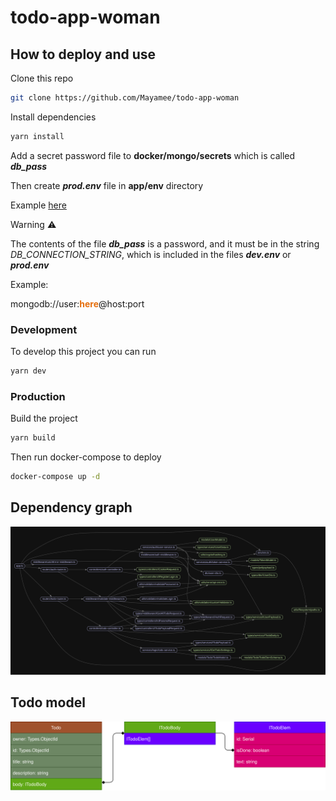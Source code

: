 # todo-app-woman
## How to deploy and use

Clone this repo
```sh
git clone https://github.com/Mayamee/todo-app-woman
```
Install dependencies
```sh
yarn install
```
Add a secret password file to **docker/mongo/secrets** which is called ***db_pass***

Then create ***prod.env*** file in **app/env** directory

Example [here](https://gist.githubusercontent.com/Mayamee/5c3668bccde12035a1226b04f146f3ff/raw/d381be326618bf9d6083c403e2f62d9862b9bd77/prod.env)

Warning ⚠️

The contents of the file ***db_pass*** is a password, and it must be in the string *DB_CONNECTION_STRING*, which is included in the files ***dev.env*** or ***prod.env***

Example:

mongodb://user:<span style="color:#e66e0b">**here**</span>@host:port

### Development
To develop this project you can run
```sh
yarn dev
```

### Production
Build the project
```sh
yarn build
```
Then run docker-compose to deploy
```sh
docker-compose up -d
```
## Dependency graph

![Deps graph](https://raw.githubusercontent.com/Mayamee/todo-app-woman/main/docs/depsGraph/dependency-graph.svg)

## Todo model
![Model](https://raw.githubusercontent.com/Mayamee/todo-app-woman/main/docs/todoModel/todo.svg)

